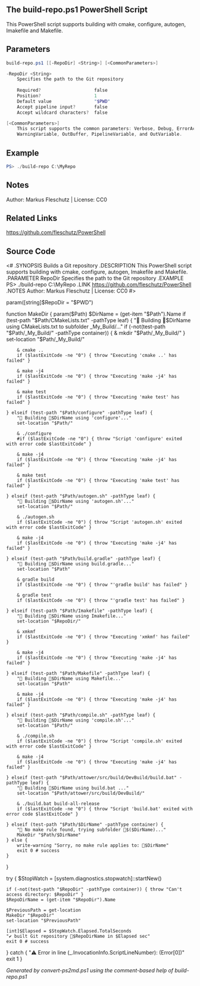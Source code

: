 ## The build-repo.ps1 PowerShell Script

This PowerShell script supports building with cmake, configure, autogen, Imakefile and Makefile.

## Parameters
```powershell
build-repo.ps1 [[-RepoDir] <String>] [<CommonParameters>]

-RepoDir <String>
    Specifies the path to the Git repository
    
    Required?                    false
    Position?                    1
    Default value                "$PWD"
    Accept pipeline input?       false
    Accept wildcard characters?  false

[<CommonParameters>]
    This script supports the common parameters: Verbose, Debug, ErrorAction, ErrorVariable, WarningAction, 
    WarningVariable, OutBuffer, PipelineVariable, and OutVariable.
```

## Example
```powershell
PS> ./build-repo C:\MyRepo

```

## Notes
Author: Markus Fleschutz | License: CC0

## Related Links
https://github.com/fleschutz/PowerShell

## Source Code
<#
.SYNOPSIS
	Builds a Git repository 
.DESCRIPTION
	This PowerShell script supports building with cmake, configure, autogen, Imakefile and Makefile.
.PARAMETER RepoDir
	Specifies the path to the Git repository
.EXAMPLE
	PS> ./build-repo C:\MyRepo
.LINK
	https://github.com/fleschutz/PowerShell
.NOTES
	Author: Markus Fleschutz | License: CC0
#>

param([string]$RepoDir = "$PWD")

function MakeDir { param($Path)
	$DirName = (get-item "$Path").Name
	if (test-path "$Path/CMakeLists.txt" -pathType leaf) {
		"🔨 Building 📂$DirName using CMakeLists.txt to subfolder _My_Build/..."
		if (-not(test-path "$Path/_My_Build/" -pathType container)) { 
			& mkdir "$Path/_My_Build/"
		}
		set-location "$Path/_My_Build/"

		& cmake ..
		if ($lastExitCode -ne "0") { throw "Executing 'cmake ..' has failed" }

		& make -j4
		if ($lastExitCode -ne "0") { throw "Executing 'make -j4' has failed" }

		& make test
		if ($lastExitCode -ne "0") { throw "Executing 'make test' has failed" }

	} elseif (test-path "$Path/configure" -pathType leaf) { 
		"🔨 Building 📂$DirName using 'configure'..."
		set-location "$Path/"

		& ./configure
		#if ($lastExitCode -ne "0") { throw "Script 'configure' exited with error code $lastExitCode" }

		& make -j4
		if ($lastExitCode -ne "0") { throw "Executing 'make -j4' has failed" }

		& make test
		if ($lastExitCode -ne "0") { throw "Executing 'make test' has failed" }

	} elseif (test-path "$Path/autogen.sh" -pathType leaf) { 
		"🔨 Building 📂$DirName using 'autogen.sh'..."
		set-location "$Path/"

		& ./autogen.sh
		if ($lastExitCode -ne "0") { throw "Script 'autogen.sh' exited with error code $lastExitCode" }

		& make -j4
		if ($lastExitCode -ne "0") { throw "Executing 'make -j4' has failed" }

	} elseif (test-path "$Path/build.gradle" -pathType leaf) {
		"🔨 Building 📂$DirName using build.gradle..."
		set-location "$Path"

		& gradle build
		if ($lastExitCode -ne "0") { throw "'gradle build' has failed" }

		& gradle test
		if ($lastExitCode -ne "0") { throw "'gradle test' has failed" }

	} elseif (test-path "$Path/Imakefile" -pathType leaf) {
		"🔨 Building 📂$DirName using Imakefile..."
		set-location "$RepoDir/"

		& xmkmf 
		if ($lastExitCode -ne "0") { throw "Executing 'xmkmf' has failed" }

		& make -j4
		if ($lastExitCode -ne "0") { throw "Executing 'make -j4' has failed" }

	} elseif (test-path "$Path/Makefile" -pathType leaf) {
		"🔨 Building 📂$DirName using Makefile..."
		set-location "$Path"

		& make -j4
		if ($lastExitCode -ne "0") { throw "Executing 'make -j4' has failed" }

	} elseif (test-path "$Path/compile.sh" -pathType leaf) { 
		"🔨 Building 📂$DirName using 'compile.sh'..."
		set-location "$Path/"

		& ./compile.sh
		if ($lastExitCode -ne "0") { throw "Script 'compile.sh' exited with error code $lastExitCode" }

		& make -j4
		if ($lastExitCode -ne "0") { throw "Executing 'make -j4' has failed" }

	} elseif (test-path "$Path/attower/src/build/DevBuild/build.bat" -pathType leaf) {
		"🔨 Building 📂$DirName using build.bat ..."
		set-location "$Path/attower/src/build/DevBuild/"

		& ./build.bat build-all-release
		if ($lastExitCode -ne "0") { throw "Script 'build.bat' exited with error code $lastExitCode" }

	} elseif (test-path "$Path/$DirName" -pathType container) {
		"🔨 No make rule found, trying subfolder 📂$($DirName)..."
		MakeDir "$Path/$DirName"
	} else {
		write-warning "Sorry, no make rule applies to: 📂$DirName"
		exit 0 # success
	}
}

try {
	$StopWatch = [system.diagnostics.stopwatch]::startNew()

	if (-not(test-path "$RepoDir" -pathType container)) { throw "Can't access directory: $RepoDir" }
	$RepoDirName = (get-item "$RepoDir").Name

	$PreviousPath = get-location
	MakeDir "$RepoDir"
	set-location "$PreviousPath"

	[int]$Elapsed = $StopWatch.Elapsed.TotalSeconds
	"✔️ built Git repository 📂$RepoDirName in $Elapsed sec"
	exit 0 # success
} catch {
	"⚠️ Error in line $($_.InvocationInfo.ScriptLineNumber): $($Error[0])"
	exit 1
}

*Generated by convert-ps2md.ps1 using the comment-based help of build-repo.ps1*

